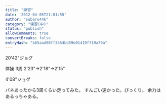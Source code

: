 ```yaml
---
title: "練習"
date: '2012-04-05T21:01:55'
author: "subaru44k"
category: "練習(中)"
status: "publish"
allowComments: true
convertBreaks: false
entryHash: "b65aad98ff3554bd59e01419f719a79a"
---
```

20'42"ジョグ

体操
3周
2'23"→2'18"→2'15"

4'08"ジョグ

バネあったから3周くらい走ってみた。
すんごい速かった。びっくり。
余力はあるっちゃある。
